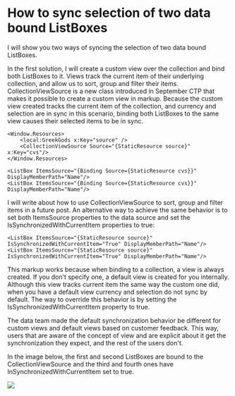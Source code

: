 # How to sync selection of two data bound ListBoxes

I will show you two ways of syncing the selection of two data bound ListBoxes.

In the first solution, I will create a custom view over the collection and bind both ListBoxes to it. Views track the current item of their underlying collection, and allow us to sort, group and filter their items. CollectionViewSource is a new class introduced in September CTP that makes it possible to create a custom view in markup. Because the custom view created tracks the current item of the collection, and currency and selection are in sync in this scenario, binding both ListBoxes to the same view causes their selected items to be in sync.

	<Window.Resources>
		<local:GreekGods x:Key="source" />
		<CollectionViewSource Source="{StaticResource source}" x:Key="cvs"/>
	</Window.Resources>
	
	<ListBox ItemsSource="{Binding Source={StaticResource cvs}}" DisplayMemberPath="Name"/>
	<ListBox ItemsSource="{Binding Source={StaticResource cvs}}" DisplayMemberPath="Name"/>

I will write about how to use CollectionViewSource to sort, group and filter items in a future post.
An alternative way to achieve the same behavior is to set both ItemsSource properties to the data source and set the IsSynchronizedWithCurrentItem properties to true:

	<ListBox ItemsSource="{StaticResource source}" IsSynchronizedWithCurrentItem="True" DisplayMemberPath="Name"/>
	<ListBox ItemsSource="{StaticResource source}" IsSynchronizedWithCurrentItem="True" DisplayMemberPath="Name"/>

This markup works because when binding to a collection, a view is always created. If you don't specify one, a default view is created for you internally. Although this view tracks current item the same way the custom one did, when you have a default view currency and selection do not sync by default. The way to override this behavior is by setting the IsSynchronizedWithCurrentItem property to true. 

The data team made the default synchronization behavior be different for custom views and default views based on customer feedback. This way, users that are aware of the concept of view and are explicit about it get the synchronization they expect, and the rest of the users don't.

In the image below, the first and second ListBoxes are bound to the CollectionViewSource and the third and fourth ones have InSynchronizedWithCurrentItem set to true.

![](Images/CollectionViewSourceSample.png)
